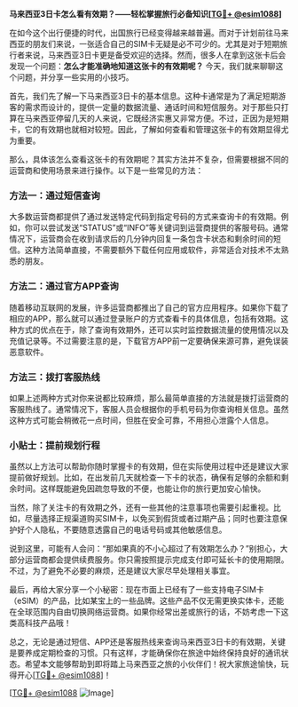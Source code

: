 **马来西亚3日卡怎么看有效期？——轻松掌握旅行必备知识[[TG💪+ @esim1088](https://t.me/s/esim1088)]**

在如今这个出行便捷的时代，出国旅行已经变得越来越普遍。而对于计划前往马来西亚的朋友们来说，一张适合自己的SIM卡无疑是必不可少的。尤其是对于短期旅行者来说，马来西亚3日卡更是备受欢迎的选择。然而，很多人在拿到这张卡后会发现一个问题：**怎么才能准确地知道这张卡的有效期呢？** 今天，我们就来聊聊这个问题，并分享一些实用的小技巧。

首先，我们先了解一下马来西亚3日卡的基本信息。这种卡通常是为了满足短期游客的需求而设计的，提供一定量的数据流量、通话时间和短信服务。对于那些只打算在马来西亚停留几天的人来说，它既经济实惠又非常方便。不过，正因为是短期卡，它的有效期也就相对较短。因此，了解如何查看和管理这张卡的有效期显得尤为重要。

那么，具体该怎么查看这张卡的有效期呢？其实方法并不复杂，但需要根据不同的运营商和使用场景来进行操作。以下是一些常见的方法：

### 方法一：通过短信查询

大多数运营商都提供了通过发送特定代码到指定号码的方式来查询卡的有效期。例如，你可以尝试发送“STATUS”或“INFO”等关键词到运营商提供的客服号码。通常情况下，运营商会在收到请求后的几分钟内回复一条包含卡状态和剩余时间的短信。这种方法简单直接，不需要额外下载任何应用或软件，非常适合对技术不太熟悉的朋友。

### 方法二：通过官方APP查询

随着移动互联网的发展，许多运营商都推出了自己的官方应用程序。如果你下载了相应的APP，那么就可以通过登录账户的方式查看卡的具体信息，包括有效期。这种方式的优点在于，除了查询有效期外，还可以实时监控数据流量的使用情况以及充值记录等。不过需要注意的是，下载官方APP前一定要确保来源可靠，避免误装恶意软件。

### 方法三：拨打客服热线

如果上述两种方式对你来说都比较麻烦，那么最简单直接的方法就是拨打运营商的客服热线了。通常情况下，客服人员会根据你的手机号码为你查询相关信息。虽然这种方式可能会稍微花一点时间，但胜在安全可靠，不用担心泄露个人信息。

### 小贴士：提前规划行程

虽然以上方法可以帮助你随时掌握卡的有效期，但在实际使用过程中还是建议大家提前做好规划。比如，在出发前几天就检查一下卡的状态，确保有足够的余额和剩余时间。这样既能避免因疏忽导致的不便，也能让你的旅行更加安心愉快。

当然，除了关注卡的有效期之外，还有一些其他的注意事项也需要引起重视。比如，尽量选择正规渠道购买SIM卡，以免买到假货或者过期产品；同时也要注意保护好个人隐私，不要随意透露自己的电话号码或其他敏感信息。

说到这里，可能有人会问：“那如果真的不小心超过了有效期怎么办？”别担心，大部分运营商都会提供续费服务。你只需按照提示完成支付即可延长卡的使用期限。不过，为了避免不必要的麻烦，还是建议大家尽早处理相关事宜。

最后，再给大家分享一个小秘密：现在市面上已经有了一些支持电子SIM卡（eSIM）的产品，比如某宝上的一些品牌。这些产品不仅无需更换实体卡，还能在全球范围内自由切换网络运营商。如果你经常出差或旅行的话，不妨考虑一下这类高科技产品哦！

总之，无论是通过短信、APP还是客服热线来查询马来西亚3日卡的有效期，关键是要养成定期检查的习惯。只有这样，才能确保你在旅途中始终保持良好的通讯状态。希望本文能够帮助到即将踏上马来西亚之旅的小伙伴们！祝大家旅途愉快，玩得开心[[TG💪+ @esim1088](https://t.me/s/esim1088)]！

[[TG💪+ @esim1088](https://t.me/s/esim1088) ![Image](https://i.postimg.cc/4NQfJmqS/Snipaste-2025-05-13-00-14-12.png)]